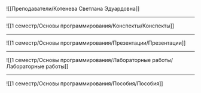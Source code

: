 ![[Преподаватели/Котенева Светлана Эдуардовна]]

---

![[1 семестр/Основы программирования/Конспекты/Конспекты]]

---

![[1 семестр/Основы программирования/Презентации/Презентации]]

---

![[1 семестр/Основы программирования/Лабораторные работы/Лабораторные работы]]

---

![[1 семестр/Основы программирования/Пособия/Пособия]]